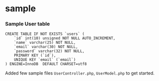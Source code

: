 # sample

### Sample User table

    CREATE TABLE IF NOT EXISTS `users` (
        `id` int(10) unsigned NOT NULL AUTO_INCREMENT,
        `name` varchar(25) NOT NULL,
        `email` varchar(30) NOT NULL,
        `password` varchar(32) NOT NULL,
        PRIMARY KEY (`id`),
        UNIQUE KEY `email` (`email`)
    ) ENGINE=InnoDB  DEFAULT CHARSET=utf8
    
Added few sample files `UserController.php`, `UserModel.php` to get started.
